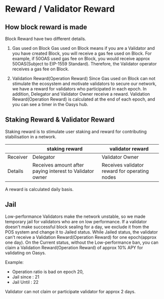 # Reward / Validator Reward

## How block reward is made
Block Reward have two different details.

1. Gas used on Block
Gas used on Block means if you are a Validator and you have created Block, you will receive a gas fee used on Block. For example, if 50OAS used gas fee on Block, you would receive approx 50OAS(Subject to EIP-1559 Standard). Therefore, the Validator operator receives a gas fee on Block.

2. Validation Reward(Operation Reward)
Since Gas used on Block can not stimulate the ecosystem and motivate validators to secure our network, we have a reward for validators who participated in each epoch. In addition, Delegator and Validator Owner receive a reward. Validation Reward(Operation Reward) is calculated at the end of each epoch, and you can see a timer in the Oasys hub.

## Staking Reward & Validator Reward

Staking reward is to stimulate user staking and reward for contributing stabilisation in a network.

||staking reward| validator reward|
|-----------|-----------|-----------|
|Receiver| Delegator | Validator Owner|
|Details| Receives amount after paying interest to Validator owner | Receives validator reward for operating nodes |

A reward is calculated daily basis.

## Jail 

Low-performance Validators make the network unstable, so we made temporary jail for validators who are on low performance.
If a validator doesn't make successful block sealing for a day, we exclude it from the POS system and change it to Jailed status. 
While Jailed status, the validator can't receive a Validation Reward(Operation Reward) for one epoch(approx one day).
On the Current status, without the Low-performance ban, you can claim a Validation Reward(Operation Reward) of approx 10% APY for validating on Oasys.

Example: 
- Operation ratio is bad on epoch 20, 
- Jail since : 21
- Jail Until : 22

Validator can not claim or participate validator for approx 2 days.
